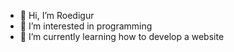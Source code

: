 - 👋 Hi, I’m Roedigur
- 👀 I’m interested in programming
- 🌱 I’m currently learning how to develop a website
